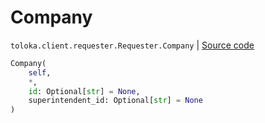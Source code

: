 # Company
`toloka.client.requester.Requester.Company` | [Source code](https://github.com/Toloka/toloka-kit/blob/v1.1.3/src/client/requester.py#L19)

```python
Company(
    self,
    *,
    id: Optional[str] = None,
    superintendent_id: Optional[str] = None
)
```

